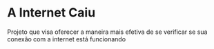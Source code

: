 A Internet Caiu
===============

Projeto que visa oferecer a maneira mais efetiva de se verificar se sua conexão com a internet está funcionando